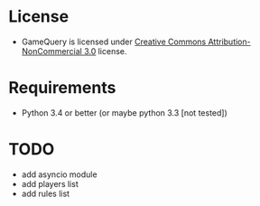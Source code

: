 License
=======

* GameQuery is licensed under [Creative Commons Attribution-NonCommercial 3.0](http://creativecommons.org/licenses/by-nc/3.0/) license.

Requirements
============

* Python 3.4 or better (or maybe python 3.3 [not tested])

TODO
====

* add asyncio module
* add players list
* add rules list